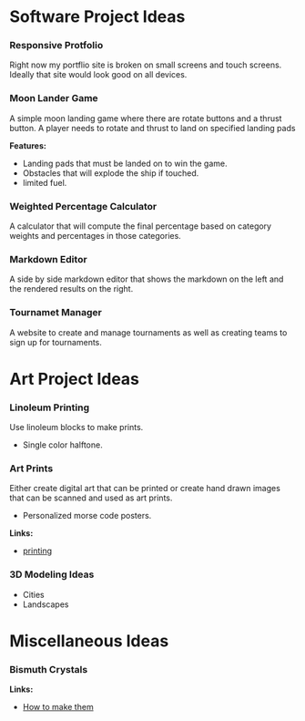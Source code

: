 # Software Project Ideas

### Responsive Protfolio

Right now my portflio site is broken on small screens and touch screens.  Ideally that site would look good on all devices.

### Moon Lander Game

A simple moon landing game where there are rotate buttons and a thrust button.  A player needs to rotate and thrust to land on specified landing pads

**Features:**

- Landing pads that must be landed on to win the game.
- Obstacles that will explode the ship if touched.
- limited fuel.

### Weighted Percentage Calculator

A calculator that will compute the final percentage based on category weights and percentages in those categories.

### Markdown Editor

A side by side markdown editor that shows the markdown on the left and the rendered results on the right.

### Tournamet Manager

A website to create and manage tournaments as well as creating teams to sign up for tournaments.

# Art Project Ideas

### Linoleum Printing

Use linoleum blocks to make prints.

- Single color halftone.

### Art Prints

Either create digital art that can be printed or create hand drawn images that can be scanned and used as art prints.

- Personalized morse code posters.

**Links:**

- [printing](iprintfromhome.com)

### 3D Modeling Ideas

- Cities
- Landscapes

# Miscellaneous Ideas

### Bismuth Crystals

**Links:**

- [How to make them](https://www.reddit.com/r/woahdude/comments/2pvhfh/bismuth_crystal_i_made_it_took_about_30_min/cn0noa8/)